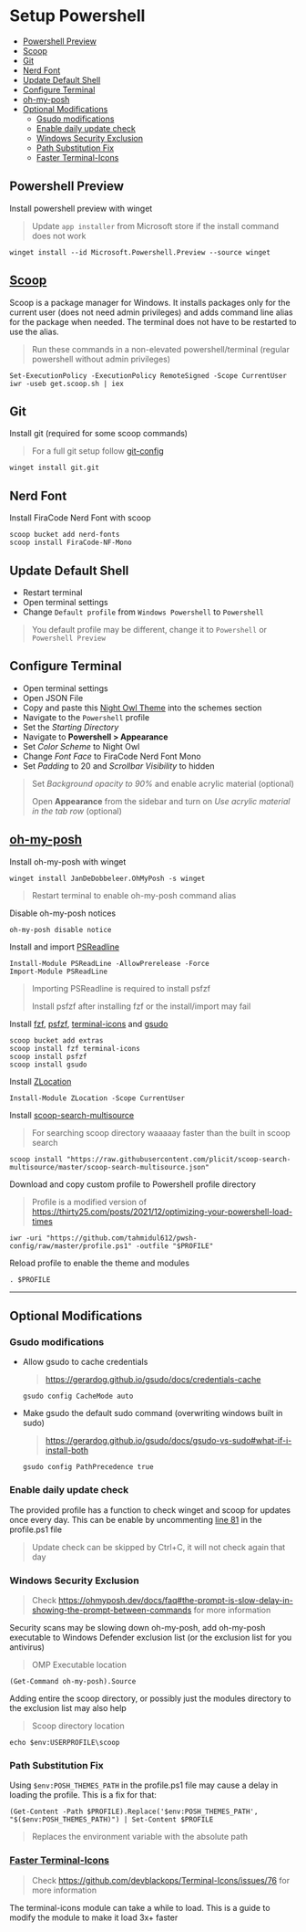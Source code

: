 # Setup Powershell

- [Powershell Preview](#powershell-preview)
- [Scoop](#scoop)
- [Git](#git)
- [Nerd Font](#nerd-font)
- [Update Default Shell](#update-default-shell)
- [Configure Terminal](#configure-terminal)
- [oh-my-posh](#oh-my-posh)
- [Optional Modifications](#optional-modifications)
  - [Gsudo modifications](#gsudo-modifications)
  - [Enable daily update check](#enable-daily-update-check)
  - [Windows Security Exclusion](#windows-security-exclusion)
  - [Path Substitution Fix](#path-substitution-fix)
  - [Faster Terminal-Icons](#faster-terminal-icons)

<!--start-->
## Powershell Preview

Install powershell preview with winget

> Update `app installer` from Microsoft store if the install command does not work

```console
winget install --id Microsoft.Powershell.Preview --source winget
```

## [Scoop](https://scoop.sh/)

Scoop is a package manager for Windows. It installs packages only for the current user (does not need admin privileges) and adds command line alias for the package when needed. The terminal does not have to be restarted to use the alias.

> Run these commands in a non-elevated powershell/terminal (regular powershell without admin privileges)

```console
Set-ExecutionPolicy -ExecutionPolicy RemoteSigned -Scope CurrentUser
iwr -useb get.scoop.sh | iex
```

## Git

Install git (required for some scoop commands)

> For a full git setup follow [git-config](https://gist.github.com/tahmidul612/b0aa70aaf128309a0c156cd2dcf6d4bb)

```console
winget install git.git
```

## Nerd Font

Install FiraCode Nerd Font with scoop

```console
scoop bucket add nerd-fonts
scoop install FiraCode-NF-Mono
```

## Update Default Shell

- Restart terminal
- Open terminal settings
- Change `Default profile` from `Windows Powershell` to `Powershell`

> You default profile may be different, change it to `Powershell` or `Powershell Preview`

## Configure Terminal

- Open terminal settings
- Open JSON File
- Copy and paste this [Night Owl Theme](https://github.com/edurojasr/Windows-Terminal-Night-Owl-Theme/blob/master/schemes.json) into the schemes section
- Navigate to the `Powershell` profile
- Set the *Starting Directory*
- Navigate to **Powershell > Appearance**
- Set *Color Scheme* to Night Owl
- Change *Font Face* to FiraCode Nerd Font Mono
- Set *Padding* to 20 and *Scrollbar Visibility* to hidden

> Set *Background opacity to 90%* and enable acrylic material (optional)
>
> Open **Appearance** from the sidebar and turn on *Use acrylic material in the tab row* (optional)

## [oh-my-posh](https://ohmyposh.dev/)

Install oh-my-posh with winget

```console
winget install JanDeDobbeleer.OhMyPosh -s winget
```

> Restart terminal to enable oh-my-posh command alias

Disable oh-my-posh notices

```console
oh-my-posh disable notice
```

Install and import [PSReadline](https://github.com/PowerShell/PSReadLine)

```console
Install-Module PSReadLine -AllowPrerelease -Force
Import-Module PSReadLine
```

> Importing PSReadline is required to install psfzf
>
> Install psfzf after installing fzf or the install/import may fail

Install [fzf](https://github.com/junegunn/fzf), [psfzf](https://github.com/kelleyma49/PSFzf), [terminal-icons](https://github.com/devblackops/Terminal-Icons) and [gsudo](<https://github.com/gerardog/gsudo>)

```console
scoop bucket add extras
scoop install fzf terminal-icons
scoop install psfzf
scoop install gsudo
```

Install [ZLocation](https://github.com/vors/ZLocation)

```console
Install-Module ZLocation -Scope CurrentUser
```

Install [scoop-search-multisource](https://github.com/plicit/scoop-search-multisource)
> For searching scoop directory waaaaay faster than the built in scoop search

```console
scoop install "https://raw.githubusercontent.com/plicit/scoop-search-multisource/master/scoop-search-multisource.json"
```

Download and copy custom profile to Powershell profile directory

> Profile is a modified version of <https://thirty25.com/posts/2021/12/optimizing-your-powershell-load-times>

```console
iwr -uri "https://github.com/tahmidul612/pwsh-config/raw/master/profile.ps1" -outfile "$PROFILE"
```

Reload profile to enable the theme and modules

```console
. $PROFILE
```

---

## Optional Modifications

### Gsudo modifications

- Allow gsudo to cache credentials

  > <https://gerardog.github.io/gsudo/docs/credentials-cache>

  ```console
  gsudo config CacheMode auto
  ```

- Make gsudo the default sudo command (overwriting windows built in sudo)

  > <https://gerardog.github.io/gsudo/docs/gsudo-vs-sudo#what-if-i-install-both>

  ```console
  gsudo config PathPrecedence true
  ```

### Enable daily update check

The provided profile has a function to check winget and scoop for updates once every day. This can be enable by uncommenting [line 81](https://github.com/tahmidul612/pwsh-config/blob/32e2c4137d2ea5b4fe108536e11dba3c5d92d636/profile.ps1#L81) in the profile.ps1 file
> Update check can be skipped by Ctrl+C, it will not check again that day

### Windows Security Exclusion

> Check <https://ohmyposh.dev/docs/faq#the-prompt-is-slow-delay-in-showing-the-prompt-between-commands> for more information

Security scans may be slowing down oh-my-posh, add oh-my-posh executable to Windows Defender exclusion list (or the exclusion list for you antivirus)

> OMP Executable location

```console
(Get-Command oh-my-posh).Source
```

Adding entire the scoop directory, or possibly just the modules directory to the exclusion list may also help

> Scoop directory location

```console
echo $env:USERPROFILE\scoop
```

### Path Substitution Fix

Using `$env:POSH_THEMES_PATH` in the profile.ps1 file may cause a delay in loading the profile. This is a fix for that:

```console
(Get-Content -Path $PROFILE).Replace('$env:POSH_THEMES_PATH', "$($env:POSH_THEMES_PATH)") | Set-Content $PROFILE
```

> Replaces the environment variable with the absolute path

### [Faster Terminal-Icons](./mods/faster-terminal-icons.md)

> Check <https://github.com/devblackops/Terminal-Icons/issues/76> for more information

The terminal-icons module can take a while to load. This is a guide to modify the module to make it load 3x+ faster

<!--end-->
